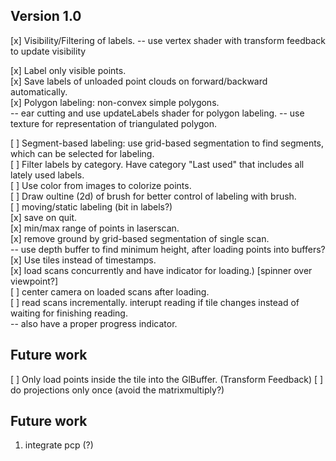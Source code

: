 ## Version 1.0 ##

[x] Visibility/Filtering of labels.
  -- use vertex shader with transform feedback to update visibility  
  
[x] Label only visible points.  
[x] Save labels of unloaded point clouds on forward/backward automatically.  
[x] Polygon labeling: non-convex simple polygons.  
  -- ear cutting and use updateLabels shader for polygon labeling.
  -- use texture for representation of triangulated polygon.  
  
[ ] Segment-based labeling: use grid-based segmentation to find segments, which can be selected for labeling.  
[ ] Filter labels by category. Have category "Last used" that includes all lately used labels.  
[ ] Use color from images to colorize points.  
[ ] Draw oultine (2d) of brush for better control of labeling with brush.  
[ ] moving/static labeling (bit in labels?)  
[x] save on quit.  
[x] min/max range of points in laserscan.  
[x] remove ground by grid-based  segmentation of single scan.  
  -- use depth buffer to find minimum height, after loading points into buffers?  
[x] Use tiles instead of timestamps.  
[x] load scans concurrently and have indicator for loading.) [spinner over viewpoint?]  
[ ] center camera on loaded scans after loading.  
[ ] read scans incrementally. interupt reading if tile changes instead of waiting for finishing reading.  
  -- also have a proper progress indicator.  


## Future work

[ ] Only load points inside the tile into the GlBuffer. (Transform Feedback)
[ ] do projections only once (avoid the matrixmultiply?)


## Future work
1. integrate pcp (?)